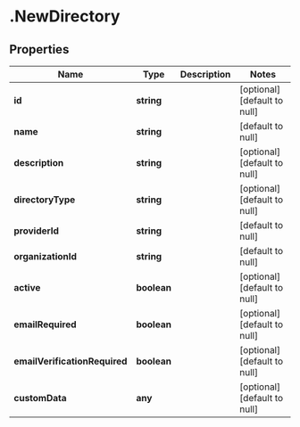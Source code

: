 # .NewDirectory

## Properties
Name | Type | Description | Notes
------------ | ------------- | ------------- | -------------
**id** | **string** |  | [optional] [default to null]
**name** | **string** |  | [default to null]
**description** | **string** |  | [optional] [default to null]
**directoryType** | **string** |  | [optional] [default to null]
**providerId** | **string** |  | [default to null]
**organizationId** | **string** |  | [default to null]
**active** | **boolean** |  | [optional] [default to null]
**emailRequired** | **boolean** |  | [optional] [default to null]
**emailVerificationRequired** | **boolean** |  | [optional] [default to null]
**customData** | **any** |  | [optional] [default to null]


